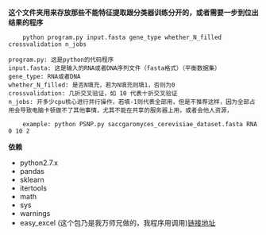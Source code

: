 **这个文件夹用来存放那些不能特征提取跟分类器训练分开的，或者需要一步到位出结果的程序**

```
	python program.py input.fasta gene_type whether_N_filled crossvalidation n_jobs
```
```
program.py: 这是python的代码程序
input.fasta: 这是输入的RNA或者DNA序列文件（fasta格式）（平衡数据集）
gene_type: RNA或者DNA
whether_N_filled: 是否N填充，若为N填充则填1，否则为0
crossvalidation: 几折交叉验证，如 10 代表十折交叉验证
n_jobs: 开多少cpu核心进行并行操作，若填-1则代表全部用，但是不推荐这样，因为全部占用会导致电脑卡顿做不了其他事情，尤其不能在共享的服务器上用，或者会他人资源，
```
```
	example: python PSNP.py saccgaromyces_cerevisiae_dataset.fasta RNA 0 10 2
```
**依赖**
* python2.7.x
* pandas
* sklearn
* itertools
* math
* sys
* warnings
* easy_excel (这个包乃是我万师兄做的，我程序用调用)[链接地址](https://github.com/ShixiangWan/Easy-Classify)

